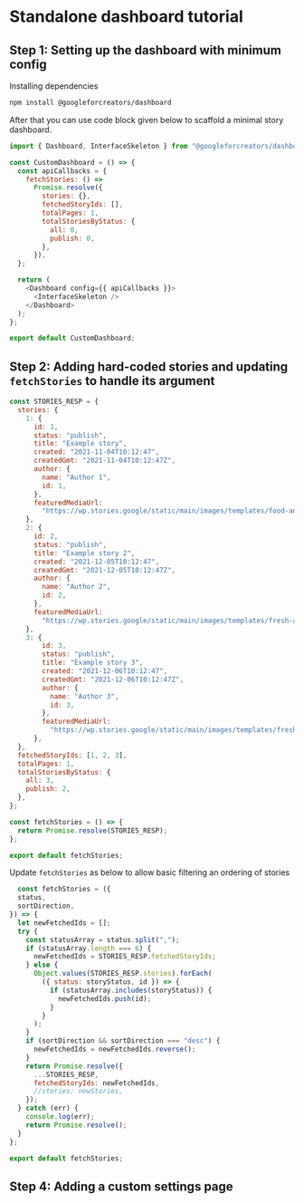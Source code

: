 # Standalone dashboard tutorial

## Step 1: Setting up the dashboard with minimum config

Installing dependencies

```sh
npm install @googleforcreators/dashboard
```

After that you can use code block given below to scaffold a minimal story dashboard.

```js
import { Dashboard, InterfaceSkeleton } from "@googleforcreators/dashboard";

const CustomDashboard = () => {
  const apiCallbacks = {
    fetchStories: () =>
      Promise.resolve({
        stories: {},
        fetchedStoryIds: [],
        totalPages: 1,
        totalStoriesByStatus: {
          all: 0,
          publish: 0,
        },
      }),
  };

  return (
    <Dashboard config={{ apiCallbacks }}>
      <InterfaceSkeleton />
    </Dashboard>
  );
};

export default CustomDashboard;
```

<!-- Writup explaining fetchStories is required and why this response was send -->

## Step 2: Adding hard-coded stories and updating `fetchStories` to handle its argument

```js
const STORIES_RESP = {
  stories: {
    1: {
      id: 1,
      status: "publish",
      title: "Example story",
      created: "2021-11-04T10:12:47",
      createdGmt: "2021-11-04T10:12:47Z",
      author: {
        name: "Author 1",
        id: 1,
      },
      featuredMediaUrl:
        "https://wp.stories.google/static/main/images/templates/food-and-stuff/page1_bg.jpg",
    },
    2: {
      id: 2,
      status: "publish",
      title: "Example story 2",
      created: "2021-12-05T10:12:47",
      createdGmt: "2021-12-05T10:12:47Z",
      author: {
        name: "Author 2",
        id: 2,
      },
      featuredMediaUrl:
        "https://wp.stories.google/static/main/images/templates/fresh-and-bright/page8_figure.jpg",
    },
    3: {
        id: 3,
        status: "publish",
        title: "Example story 3",
        created: "2021-12-06T10:12:47",
        createdGmt: "2021-12-06T10:12:47Z",
        author: {
          name: "Author 3",
          id: 3,
        },
        featuredMediaUrl:
          "https://wp.stories.google/static/main/images/templates/fresh-and-bright/page7_product2.jpg",
      },
  },
  fetchedStoryIds: [1, 2, 3],
  totalPages: 1,
  totalStoriesByStatus: {
    all: 3,
    publish: 2,
  },
};

const fetchStories = () => {
  return Promise.resolve(STORIES_RESP);
};

export default fetchStories;
```

Update `fetchStories` as below to allow basic filtering an ordering of stories

```jsx
  const fetchStories = ({
  status,
  sortDirection,
}) => {
  let newFetchedIds = [];
  try {
    const statusArray = status.split(",");
    if (statusArray.length === 6) {
      newFetchedIds = STORIES_RESP.fetchedStoryIds;
    } else {
      Object.values(STORIES_RESP.stories).forEach(
        ({ status: storyStatus, id }) => {
          if (statusArray.includes(storyStatus)) {
            newFetchedIds.push(id);
          }
        }
      );
    }
    if (sortDirection && sortDirection === "desc") {
      newFetchedIds = newFetchedIds.reverse();
    }
    return Promise.resolve({
      ...STORIES_RESP,
      fetchedStoryIds: newFetchedIds,
      //stories: newStories,
    });
  } catch (err) {
    console.log(err);
    return Promise.resolve();
  }
};

export default fetchStories;
```

## Step 4: Adding a custom settings page
